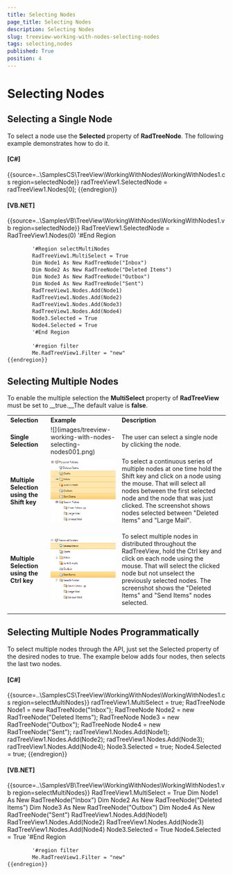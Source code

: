 ```yaml
---
title: Selecting Nodes
page_title: Selecting Nodes
description: Selecting Nodes
slug: treeview-working-with-nodes-selecting-nodes
tags: selecting,nodes
published: True
position: 4
---
```


# Selecting Nodes



## Selecting a Single Node

To select a node use the __Selected__
        property of __RadTreeNode__. 
        The following example demonstrates how to do it.

#### __[C#]__

{{source=..\SamplesCS\TreeView\WorkingWithNodes\WorkingWithNodes1.cs region=selectedNode}}
	            radTreeView1.SelectedNode = radTreeView1.Nodes[0];
	{{endregion}}



#### __[VB.NET]__

{{source=..\SamplesVB\TreeView\WorkingWithNodes\WorkingWithNodes1.vb region=selectedNode}}
	        RadTreeView1.SelectedNode = RadTreeView1.Nodes(0)
	        '#End Region
	
	        '#Region selectMultiNodes
	        RadTreeView1.MultiSelect = True
	        Dim Node1 As New RadTreeNode("Inbox")
	        Dim Node2 As New RadTreeNode("Deleted Items")
	        Dim Node3 As New RadTreeNode("Outbox")
	        Dim Node4 As New RadTreeNode("Sent")
	        RadTreeView1.Nodes.Add(Node1)
	        RadTreeView1.Nodes.Add(Node2)
	        RadTreeView1.Nodes.Add(Node3)
	        RadTreeView1.Nodes.Add(Node4)
	        Node3.Selected = True
	        Node4.Selected = True
	        '#End Region
	
	        '#region filter
	        Me.RadTreeView1.Filter = "new"
	{{endregion}}



## Selecting Multiple Nodes

To enable the multiple selection the __MultiSelect__ property of 
        __RadTreeView__ must be set to __true.__The default value is __false__.


<table><tr><td><b>Selection</b></td><td><b>Example</b></td><td><b>Description</b></td></tr><tr><td><b>Single Selection</b></td><td>![](images/treeview-working-with-nodes-selecting-nodes001.png)</td><td>

The user can select a single node by clicking the node. </td></tr><tr><td><b>Multiple Selection using the Shift key</b></td><td>![](images/treeview-working-with-nodes-selecting-nodes002.png)</td><td>To select a continuous series of multiple nodes at one time hold the Shift key and click on a node using the mouse. That will select all nodes between the first selected node and the node that was just clicked. The screenshot shows nodes selected between "Deleted Items" and "Large Mail". </td></tr><tr><td><b>Multiple Selection using the Ctrl key</b></td><td>

![treeview-working-with-nodes-selecting-nodes 003](images/treeview-working-with-nodes-selecting-nodes003.png)</td><td>

To select multiple nodes in distributed throughout the RadTreeView, hold the Ctrl key and click on each node using the mouse. That will select the clicked node but not unselect the previously selected nodes. The screenshot shows the "Deleted Items" and "Send Items" nodes selected. </td></tr></table>

## Selecting Multiple Nodes Programmatically

To select multiple nodes through the API, just set the Selected property of the desired nodes
        to true. The example below adds four nodes, then selects the last two nodes.

#### __[C#]__

{{source=..\SamplesCS\TreeView\WorkingWithNodes\WorkingWithNodes1.cs region=selectMultiNodes}}
	            radTreeView1.MultiSelect = true;
	            RadTreeNode Node1 = new RadTreeNode("Inbox");
	            RadTreeNode Node2 = new RadTreeNode("Deleted Items");
	            RadTreeNode Node3 = new RadTreeNode("Outbox");
	            RadTreeNode Node4 = new RadTreeNode("Sent");
	            radTreeView1.Nodes.Add(Node1);
	            radTreeView1.Nodes.Add(Node2);
	            radTreeView1.Nodes.Add(Node3);
	            radTreeView1.Nodes.Add(Node4);
	            Node3.Selected = true;
	            Node4.Selected = true;
	{{endregion}}



#### __[VB.NET]__

{{source=..\SamplesVB\TreeView\WorkingWithNodes\WorkingWithNodes1.vb region=selectMultiNodes}}
	        RadTreeView1.MultiSelect = True
	        Dim Node1 As New RadTreeNode("Inbox")
	        Dim Node2 As New RadTreeNode("Deleted Items")
	        Dim Node3 As New RadTreeNode("Outbox")
	        Dim Node4 As New RadTreeNode("Sent")
	        RadTreeView1.Nodes.Add(Node1)
	        RadTreeView1.Nodes.Add(Node2)
	        RadTreeView1.Nodes.Add(Node3)
	        RadTreeView1.Nodes.Add(Node4)
	        Node3.Selected = True
	        Node4.Selected = True
	        '#End Region
	
	        '#region filter
	        Me.RadTreeView1.Filter = "new"
	{{endregion}}


